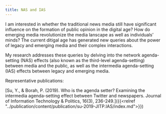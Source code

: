 ```yaml
---
title: NAS and IAS
---
```

I am interested in whether the traditional news media still have significant influence on the formation of public opinion in the digital age? How do emerging media revolutionize the media lanscape as well as individuals’ minds? The current ditigal age has generated new queries about the power of legacy and emerging media and their complex interactions.

My research addresses these queries by delving into the network agenda-setting (NAS) effects (also known as the third-level agenda-setting) between media and the public, as well as the intermedia agenda-setting (IAS) effects between legacy and emerging media.

Representative publications:

[Su, Y., & Borah, P. (2019). Who is the agenda setter? Examining the intermedia agenda-setting effect between Twitter and newspapers. Journal of Information Technology & Politics, 16(3), 236-249.]({{<relref "../publication/content/publication/su-2019-JITP.IAS/index.md">}})

